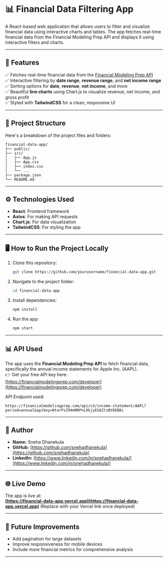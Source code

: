 # 📊 Financial Data Filtering App

A React-based web application that allows users to filter and visualize financial data using interactive charts and tables. The app fetches real-time financial data from the Financial Modeling Prep API and displays it using interactive filters and charts.

---

## 🚀 Features

✅ Fetches real-time financial data from the [Financial Modeling Prep API](https://financialmodelingprep.com/)  
✅ Interactive filtering by **date range**, **revenue range**, and **net income range**  
✅ Sorting options for **date**, **revenue**, **net income**, and more  
✅ Beautiful **line charts** using Chart.js to visualize revenue, net income, and gross profit  
✅ Styled with **TailwindCSS** for a clean, responsive UI  

---

## 📂 Project Structure

Here's a breakdown of the project files and folders:

```
financial-data-app/
├── public/
├── src/
│   ├── App.js
│   ├── App.css
│   ├── index.css
│   └── ...
├── package.json
└── README.md
```

---

## ⚙️ Technologies Used

- **React**: Frontend framework
- **Axios**: For making API requests
- **Chart.js**: For data visualization
- **TailwindCSS**: For styling the app

---

## 🖥️ How to Run the Project Locally

1. Clone this repository:

   ```bash
   git clone https://github.com/yourusername/financial-data-app.git
   ```

2. Navigate to the project folder:

   ```bash
   cd financial-data-app
   ```

3. Install dependencies:

   ```bash
   npm install
   ```

4. Run the app:

   ```bash
   npm start
   ```

---

## 📊 API Used

The app uses the **Financial Modeling Prep API** to fetch financial data, specifically the annual income statements for Apple Inc. (AAPL).  
👉 Get your free API key here: [https://financialmodelingprep.com/developer](https://financialmodelingprep.com/developer)

API Endpoint used:
```
https://financialmodelingprep.com/api/v3/income-statement/AAPL?period=annual&apikey=8tarPzZ94mM0PnL0kjyEG6ZtsBY0EB8i
```


---

## 👤 Author

- **Name:** Sneha Dhanekula  
- **GitHub:** [https://github.com/snehadhanekula](https://github.com/snehadhanekula)  
- **LinkedIn:** [https://www.linkedin.com/in/snehadhanekula/](https://www.linkedin.com/in/snehadhanekula/)

---

## 🌐 Live Demo

The app is live at:  
**[https://financial-data-app.vercel.app](https://financial-data-app.vercel.app)** (Replace with your Vercel link once deployed)

---

## 🔧 Future Improvements

- Add pagination for large datasets  
- Improve responsiveness for mobile devices  
- Include more financial metrics for comprehensive analysis  

---



